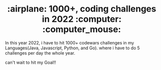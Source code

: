 <h1 align="center"> :airplane: 1000+, coding challenges in 2022 :computer: :computer_mouse: </h1>


In this year 2022, i have to hit 1000+ codewars challenges in my Languages(Java, Javascript, Python, and Go).
where i have to do 5 challenges per day the whole year.

can't wait to hit my Goal!!
